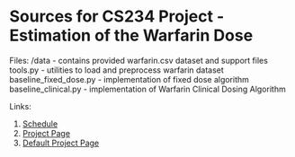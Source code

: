 # Sources for CS234 Project - Estimation of the Warfarin Dose

Files:
    /data - contains provided warfarin.csv dataset and support files
    tools.py - utilities to load and preprocess warfarin dataset
    baseline_fixed_dose.py - implementation of fixed dose algorithm
    baseline_clinical.py - implementation of Warfarin Clinical Dosing Algorithm


Links:
  1. [Schedule](https://docs.google.com/document/d/1vIYf-HFQKeuH0-SNvdXx2ylfTErejZMM8p4-wouhuYw/edit?ts=5c69e320)
  2. [Project Page](http://web.stanford.edu/class/cs234/project.html)
  3. [Default Project Page](http://web.stanford.edu/class/cs234/default_project/index.html)
